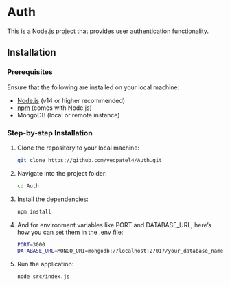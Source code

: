# Auth
This is a Node.js project that provides user authentication functionality.

## Installation

### Prerequisites

Ensure that the following are installed on your local machine:
- [Node.js](https://nodejs.org/) (v14 or higher recommended)
- [npm](https://www.npmjs.com/) (comes with Node.js)
- MongoDB (local or remote instance)

### Step-by-step Installation

1. Clone the repository to your local machine:
   ```bash
   git clone https://github.com/vedpatel4/Auth.git
   ```

2. Navigate into the project folder:
   ```bash
   cd Auth
   ```

3. Install the dependencies:
   ```bash
   npm install
   ```
4. And for environment variables like PORT and DATABASE_URL, here’s how you can set them in the .env file:
    ```bash
    PORT=3000
    DATABASE_URL=MONGO_URI=mongodb://localhost:27017/your_database_name
    ```
5. Run the application:
    ```bash
    node src/index.js
    ```




